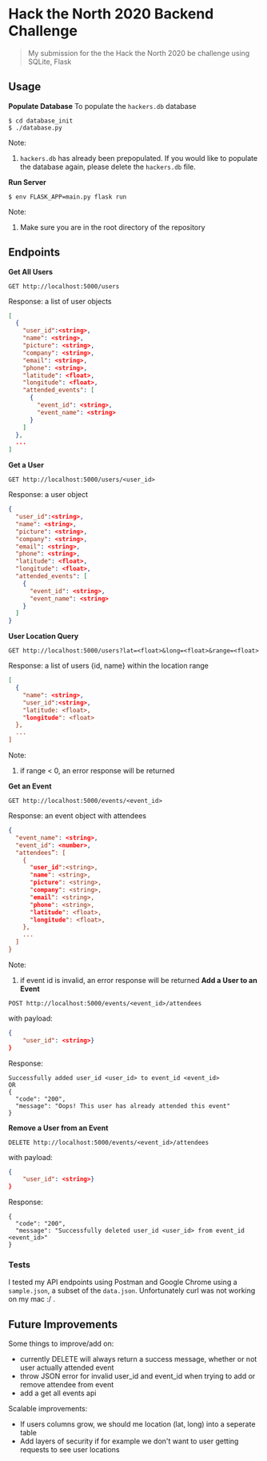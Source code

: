 # Hack the North 2020 Backend Challenge
> My submission for the the Hack the North 2020 be challenge using SQLite, Flask 

## Usage
**Populate Database** 
To populate the `hackers.db` database
```
$ cd database_init
$ ./database.py
```
Note: 
1. `hackers.db` has already been prepopulated. If you would like to populate the database again, please delete the `hackers.db` file.

**Run Server**
```
$ env FLASK_APP=main.py flask run
```
Note: 
1. Make sure you are in the root directory of the repository 

## Endpoints
**Get All Users**
```
GET http://localhost:5000/users
```
Response: a list of user objects 
``` json
[
  {
    "user_id":<string>,
    "name": <string>,
    "picture": <string>,
    "company": <string>,
    "email": <string>,
    "phone": <string>,
    "latitude": <float>,
    "longitude": <float>,
    "attended_events": [
      {
        "event_id": <string>,
        "event_name": <string>
      }
    ]
  },
  ...
]
```
**Get a User**
```
GET http://localhost:5000/users/<user_id>
```
Response: a user object
``` json
{
  "user_id":<string>,
  "name": <string>,
  "picture": <string>,
  "company": <string>,
  "email": <string>,
  "phone": <string>,
  "latitude": <float>,
  "longitude": <float>,
  "attended_events": [
    {
      "event_id": <string>,
      "event_name": <string>
    }
  ]
}
```
**User Location Query**
```
GET http://localhost:5000/users?lat=<float>&long=<float>&range=<float>
```
Response: a list of users {id, name} within the location range
``` json
[
  {
    "name": <string>,
    "user_id":<string>,
    "latitude: <float>,
    "longitude": <float>
  },
  ...
]
```
Note:
1. if range < 0, an error response will be returned

**Get an Event**
```
GET http://localhost:5000/events/<event_id>
```
Response: an event object with attendees
``` json
{
  "event_name": <string>,
  "event_id": <number>,
  "attendees”: [
    {
      "user_id":<string>,
      "name": <string>,
      "picture": <string>,
      "company": <string>,
      "email": <string>,
      "phone": <string>,
      "latitude": <float>,
      "longitude": <float>,
    },
    ...
  ]
}
```
Note:
1. if event id is invalid, an error response will be returned
**Add a User to an Event**
```
POST http://localhost:5000/events/<event_id>/attendees
```
with payload:
``` json
{
    "user_id": <string>}
}

```
Response: 
```
Successfully added user_id <user_id> to event_id <event_id> 
OR
{
  "code": "200", 
  "message": "Oops! This user has already attended this event"
}
```

**Remove a User from an Event**
```
DELETE http://localhost:5000/events/<event_id>/attendees
```
with payload:
``` json
{
    "user_id": <string>}
}
```
Response:
```
{
  "code": "200", 
  "message": "Successfully deleted user_id <user_id> from event_id <event_id>"
}

```


### Tests 
I tested my API endpoints using Postman and Google Chrome using a `sample.json`, a subset of the `data.json`. Unfortunately curl was not working on my mac :/ . 

## Future Improvements
Some things to improve/add on:
* currently DELETE will always return a success message, whether or not user actually attended event
* throw JSON error for invalid user_id and event_id when trying to add or remove attendee from event
* add a get all events api

Scalable improvements:
* If users columns grow, we should me location (lat, long) into a seperate table 
* Add layers of security if for example we don't want to user getting requests to see user locations

